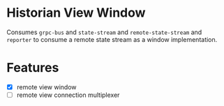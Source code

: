 Historian View Window
=====================

Consumes `grpc-bus` and `state-stream` and `remote-state-stream` and `reporter` to consume a remote state stream as a window implementation.

Features
========

 - [x] remote view window
 - [ ] remote view connection multiplexer
